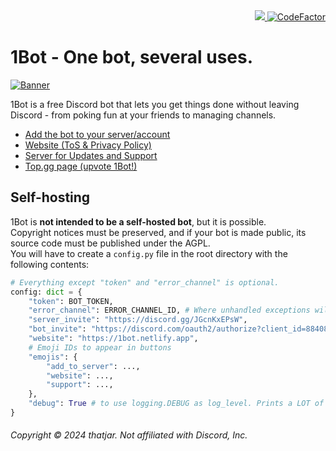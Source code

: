 <div align=right>
  <a href="https://discord.gg/JGcnKxEPsW">
    <img src="https://img.shields.io/discord/884078410010333235?label=server&logo=discord&logoColor=white">
  </a>
  <a href="https://www.codefactor.io/repository/github/thatjar/1bot">
    <img src="https://www.codefactor.io/repository/github/thatjar/1bot/badge" alt="CodeFactor" />
  </a>
</div>

# 1Bot - One bot, several uses.

[![Banner](https://1bot.netlify.app/banner.png)](https://1bot.netlify.app/)

1Bot is a free Discord bot that lets you get things done without leaving Discord - from poking fun at your friends to managing channels.

- [Add the bot to your server/account](https://discord.com/oauth2/authorize?client_id=884080176416309288)
- [Website (ToS & Privacy Policy)](https://1bot.netlify.app)
- [Server for Updates and Support](https://discord.gg/JGcnKxEPsW)
- [Top.gg page (upvote 1Bot!)](https://top.gg/bot/884080176416309288)

## Self-hosting

1Bot is **not intended to be a self-hosted bot**, but it is possible.  
Copyright notices must be preserved, and if your bot is made public, its source code must be published under the AGPL.  
You will have to create a `config.py` file in the root directory with the following contents:

```py
# Everything except "token" and "error_channel" is optional.
config: dict = {
    "token": BOT_TOKEN,
    "error_channel": ERROR_CHANNEL_ID, # Where unhandled exceptions will be reported. Bot must have access to the channel
    "server_invite": "https://discord.gg/JGcnKxEPsW",
    "bot_invite": "https://discord.com/oauth2/authorize?client_id=884080176416309288",
    "website": "https://1bot.netlify.app",
    # Emoji IDs to appear in buttons
    "emojis": {
        "add_to_server": ...,
        "website": ...,
        "support": ...,
    },
    "debug": True # to use logging.DEBUG as log_level. Prints a LOT of stuff to the console
}

```

###### Copyright &copy; 2024 thatjar. Not affiliated with Discord, Inc.
